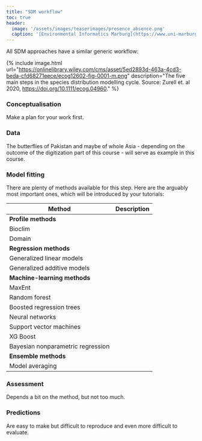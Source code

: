 ```yaml
---
title: "SDM workflow"
toc: true
header:
  image: '/assets/images/teaserimages/presence_absence.png'
  caption: '[Environmental Informatics Marburg](https://www.uni-marburg.de/en/fb19/disciplines/physisch/environmentalinformatics){:target="_blank"}'
---
```


All SDM approaches have a similar generic workflow:

{% include image.html url="https://onlinelibrary.wiley.com/cms/asset/5ed2893d-463a-4cd3-beda-cfd68271eece/ecog12602-fig-0001-m.png" description="The five main steps in the species distribution modelling cycle. Source: Zurell et. al 2020, https://doi.org/10.1111/ecog.04960." %}


### Conceptualisation

Make a plan for your work first.


### Data

The butterflies of Pakistan and maybe of whole Asia - depending on the outcome of the digitization part of this course - will serve as example in this course.


### Model fitting

There are plenty of methods available for this step. 
Here are the arguably most important ones, which will be introduced by your tutorials:


| Method                           |  Description |
|----------------------------------|--------------|
|**Profile methods**               |              |
|Bioclim                           |              |
|Domain                            |              |
|**Regression methods**            |              |
|Generalized linear models         |              |
|Generalized additive models       |              |
|**Machine-learning methods**      |              |
|MaxEnt                            |              |
|Random forest                     |              |
|Boosted regression trees          |              |
|Neural networks                   |              |
|Support vector machines           |              |
|XG Boost                          |              |
|Bayesian nonparametric regression |              |
|**Ensemble methods**              |              |
|Model averaging                   |              |


### Assessment

Depends a bit on the method, but not too much.


### Predictions

Are easy to make but difficult to reproduce and even more difficult to evaluate.






